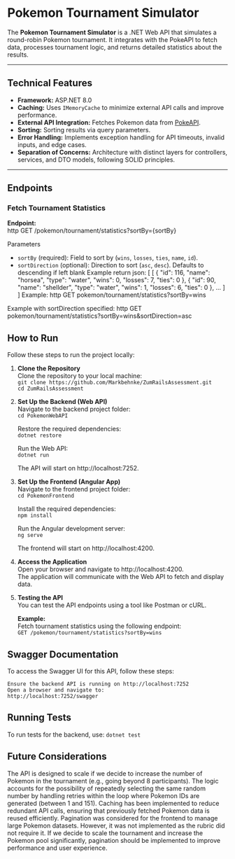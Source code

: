 # Pokemon Tournament Simulator  

The **Pokemon Tournament Simulator** is a .NET Web API that simulates a round-robin Pokemon tournament. It integrates with the PokeAPI to fetch data, processes tournament logic, and returns detailed statistics about the results.  

---

## Technical Features  

- **Framework:** ASP.NET 8.0
- **Caching:** Uses `IMemoryCache` to minimize external API calls and improve performance.  
- **External API Integration:** Fetches Pokemon data from [PokeAPI](https://pokeapi.co).  
- **Sorting:**  Sorting results via query parameters.  
- **Error Handling:** Implements exception handling for API timeouts, invalid inputs, and edge cases.  
- **Separation of Concerns:** Architecture with distinct layers for controllers, services, and DTO models, following SOLID principles.  

---

## Endpoints  

### Fetch Tournament Statistics  

**Endpoint:**  
http
GET /pokemon/tournament/statistics?sortBy={sortBy}


Parameters
- `sortBy` (required): Field to sort by (`wins`, `losses`, `ties`, `name`, `id`).
- `sortDirection` (optional): Direction to sort (`asc`, `desc`). Defaults to descending if left blank
Example return json:
[
 [
  {
    "id": 116,
    "name": "horsea",
    "type": "water",
    "wins": 0,
    "losses": 7,
    "ties": 0
  },
  {
    "id": 90,
    "name": "shellder",
    "type": "water",
    "wins": 1,
    "losses": 6,
    "ties": 0
  },
  ...
  ]
]
Example:
http
  GET pokemon/tournament/statistics?sortBy=wins

Example with sortDirection specified:
http
  GET pokemon/tournament/statistics?sortBy=wins&sortDirection=asc


## How to Run

Follow these steps to run the project locally:

1. **Clone the Repository**  
   Clone the repository to your local machine:  
   `git clone https://github.com/Markbehnke/ZumRailsAssessment.git`  
   `cd ZumRailsAssessment`  

2. **Set Up the Backend (Web API)**  
   Navigate to the backend project folder:  
   `cd PokemonWebAPI`
   
   Restore the required dependencies:  
   `dotnet restore`
   
   Run the Web API:  
   `dotnet run`
   
   The API will start on http://localhost:7252.

4. **Set Up the Frontend (Angular App)**  
   Navigate to the frontend project folder:  
   `cd PokemonFrontend`
   
   Install the required dependencies:  
   `npm install`
   
   Run the Angular development server:  
   `ng serve`
   
   The frontend will start on http://localhost:4200.

5. **Access the Application**  
   Open your browser and navigate to http://localhost:4200.  
   The application will communicate with the Web API to fetch and display data.

6. **Testing the API**  
   You can test the API endpoints using a tool like Postman or cURL.

   **Example:**  
   Fetch tournament statistics using the following endpoint:  
   `GET /pokemon/tournament/statistics?sortBy=wins`

## Swagger Documentation

To access the Swagger UI for this API, follow these steps:

    Ensure the backend API is running on http://localhost:7252
    Open a browser and navigate to:
    http://localhost:7252/swagger
    

## Running Tests

To run tests for the backend, use:
`dotnet test`


## Future Considerations

The API is designed to scale if we decide to increase the number of Pokemon in the tournament (e.g., going beyond 8 participants). The logic accounts for the possibility of repeatedly selecting the same random number by handling retries within the loop where Pokemon IDs are generated (between 1 and 151).
Caching has been implemented to reduce redundant API calls, ensuring that previously fetched Pokemon data is reused efficiently.
Pagination was considered for the frontend to manage large Pokemon datasets. However, it was not implemented as the rubric did not require it. If we decide to scale the tournament and increase the Pokemon pool significantly, pagination should be implemented to improve performance and user experience.
